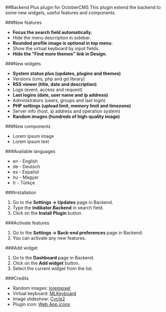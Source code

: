 ##Backend Plus plugin for OctoberCMS
This plugin extend the backend to some new widgets, useful features and components.

###New features
* __Focus the search field automatically.__
* Hide the menu description in sidebar.
* __Rounded profile image is optional in top menu.__
* Show the virtual keyboard by input fields.
* __Hide the "Find more themes" link in Design.__

###New widgets
* __System status plus (updates, plugins and themes)__
* Versions (cms, php and gd library)
* __RSS viewer (title, date and description)__
* Logs (event, access and request)
* __Last logins (date, user name and ip address)__
* Administrators (users, groups and last login)
* __PHP settings (upload limit, memory limit and timezone)__
* Server info (host, ip address and operation system)
* __Random images (hundreds of high-quality image)__

###New components
* Lorem ipsum image
* Lorem ipsum text

###Available languages
* en - English
* de - Deutsch
* es - Español
* hu - Magyar
* tr - Türkçe

###Installation
1. Go to the __Settings -> Updates__ page in Backend.
1. Type the __Indikator.Backend__ in search field.
1. Click on the __Install Plugin__ button.

###Activate features
1. Go to the __Settings -> Back-end preferences__ page in Backend.
1. You can activate any new features.

###Add widget
1. Go to the __Dashboard__ page in Backend.
1. Click on the __Add widget__ button.
1. Select the current widget from the list.

###Credits
* Random images: [lorempixel](http://lorempixel.com)
* Virtual keyboard: [MLKeyboard](https://github.com/mBut/jquery.mlkeyboard)
* Image slideshow: [Cycle2](https://github.com/malsup/cycle2)
* Plugin icon: [Web App icons](http://icons8.com/web-app/new-icons/all)
